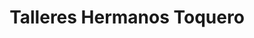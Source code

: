 ---
title: "Talleres Hermanos Toquero"
url: /lhospitalet-de-llobregat/talleres-hermanos-toquero/
shop: Autowerkstatt
---